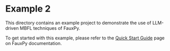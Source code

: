 # Example 2

This directory contains an 
example project to demonstrate 
the use of LLM-driven MBFL techniques of FauxPy.

To get started with this example,
please refer to the 
[Quick Start Guide](https://fauxpy.readthedocs.io/en/latest/user/start) 
page on FauxPy documentation.
